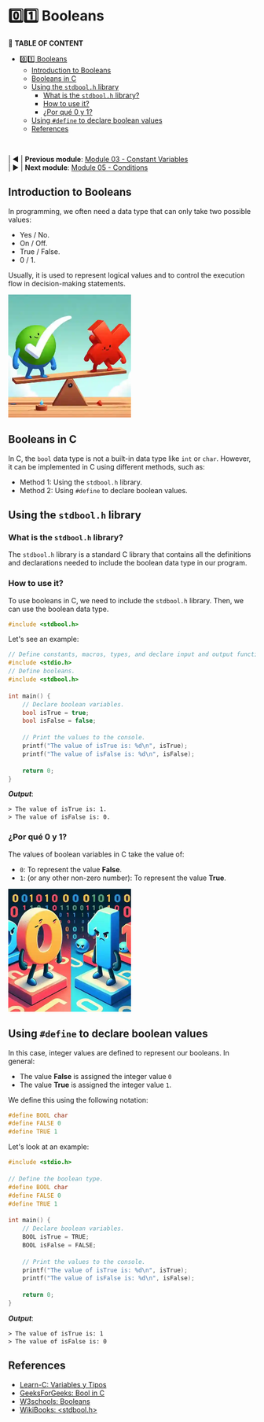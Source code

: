 # 0️⃣1️⃣ Booleans
📖 **TABLE OF CONTENT**
- [0️⃣1️⃣ Booleans](#0️⃣1️⃣-booleans)
  - [Introduction to Booleans](#introduction-to-booleans)
  - [Booleans in C](#booleans-in-c)
  - [Using the `stdbool.h` library](#using-the-stdboolh-library)
    - [What is the `stdbool.h` library?](#what-is-the-stdboolh-library)
    - [How to use it?](#how-to-use-it)
    - [¿Por qué 0 y 1?](#por-qué-0-y-1)
  - [Using `#define` to declare boolean values](#using-define-to-declare-boolean-values)
  - [References](#references)

<br>

| ◀ | **Previous module**: [Module 03 - Constant Variables](https://github.com/JoshuaMorales99/LearnC/tree/main/03-ConstantVariables/en)<br>
| ▶ | **Next module**: [Module 05 - Conditions](https://github.com/JoshuaMorales99/LearnC/tree/main/05-Conditions/en)

## Introduction to Booleans
In programming, we often need a data type that can only take two possible values:
- Yes / No.
- On / Off.
- True / False.
- 0 / 1.

Usually, it is used to represent logical values and to control the execution flow in decision-making statements.

<img src="./assets/Boolean.webp" alt="True and False" width=250px/>

## Booleans in C
In C, the `bool` data type is not a built-in data type like `int` or `char`. However, it can be implemented in C using different methods, such as:
- Method 1: Using the `stdbool.h` library.
- Method 2: Using `#define` to declare boolean values.

## Using the `stdbool.h` library
### What is the `stdbool.h` library?
The `stdbool.h` library is a standard C library that contains all the definitions and declarations needed to include the boolean data type in our program.

### How to use it?
To use booleans in C, we need to include the `stdbool.h` library. Then, we can use the boolean data type.
```c
#include <stdbool.h>
```
Let's see an example:
```c
// Define constants, macros, types, and declare input and output functions.
#include <stdio.h>
// Define booleans.
#include <stdbool.h>

int main() {
    // Declare boolean variables.
    bool isTrue = true;
    bool isFalse = false;

    // Print the values to the console.
    printf("The value of isTrue is: %d\n", isTrue);
    printf("The value of isFalse is: %d\n", isFalse);

    return 0;
}
```
***Output***:
```
> The value of isTrue is: 1.
> The value of isFalse is: 0.
```

### ¿Por qué 0 y 1?
The values of boolean variables in C take the value of:
- `0`: To represent the value **False**.
- `1`: (or any other non-zero number): To represent the value **True**.

<img src="./assets/0y1.webp" alt="The numbers 0 and 1 facing each other" width=250px/>

## Using `#define` to declare boolean values
In this case, integer values are defined to represent our booleans. In general:
- The value **False** is assigned the integer value `0`
- The value **True** is assigned the integer value `1`.

We define this using the following notation:
```c
#define BOOL char
#define FALSE 0
#define TRUE 1
```
Let's look at an example:
```c
#include <stdio.h>

// Define the boolean type.
#define BOOL char
#define FALSE 0
#define TRUE 1

int main() {
    // Declare boolean variables.
    BOOL isTrue = TRUE;
    BOOL isFalse = FALSE;

    // Print the values to the console.
    printf("The value of isTrue is: %d\n", isTrue);
    printf("The value of isFalse is: %d\n", isFalse);

    return 0;
}
```
***Output***:
```
> The value of isTrue is: 1
> The value of isFalse is: 0
```

## References
- [Learn-C: Variables y Tipos](https://www.learn-c.org/en/Variables_and_Types)
- [GeeksForGeeks: Bool in C](https://www.geeksforgeeks.org/bool-in-c/?ref=lbp)
- [W3schools: Booleans](https://www.w3schools.com/c/c_booleans.php)
- [WikiBooks: <stdbool.h>](https://en.wikibooks.org/wiki/C_Programming/stdbool.h)